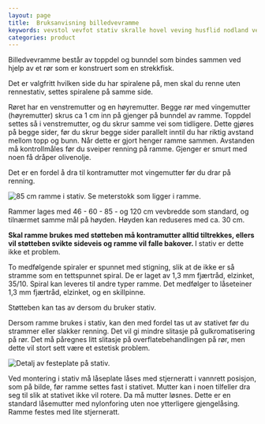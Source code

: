 ```yaml
---
layout: page
title:  Bruksanvisning billedvevramme
keywords: vevstol vevfot stativ skralle hovel veving husflid nodland vev produksjon
categories: product
---
```


<p class="block">
  Billedvevramme består av toppdel og bunndel som bindes sammen ved hjelp
  av et rør som er konstruert som en strekkfisk.
</p>

<p class="block">
  Det er valgfritt hvilken side du har spiralene på, men skal du renne uten
  rennestativ, settes spiralene på samme side.
</p>

<p class="block">
  Røret har en venstremutter og en høyremutter. Begge rør med vingemutter
  (høyremutter) skrus ca 1 cm inn på gjenger på bunndel av ramme.
  Toppdel settes så i venstremutter, og du skrur samme vei som tidligere.
  Dette gjøres på begge sider, før du skrur begge sider parallelt inntil du
  har riktig avstand mellom topp og bunn. Når dette er gjort henger ramme
  sammen. Avstanden må kontrollmåles før du sveiper renning på ramme. Gjenger
  er smurt med noen få dråper olivenolje.
</p>

<p class="block">
  Det er en fordel å dra til kontramutter mot vingemutter før
  du drar på renning.
</p>

<img src="<%= relative_url '/images/85cm_ramme_i_stativ_thumb.jpg' %>"
     alt="85 cm ramme i stativ. Se meterstokk som ligger i ramme."
     class="image-r" />

<p class="block">
  Rammer lages med 46 - 60 - 85 - og 120 cm vevbredde som standard, og
  tilnærmet samme mål på høyden. Høyden kan reduseres med ca. 30 cm.
</p>

<p class="block">
  <strong>
    Skal ramme brukes med støtteben må kontramutter alltid tiltrekkes,
    ellers vil støtteben svikte sideveis og ramme vil falle bakover.
  </strong>
  I stativ er dette ikke et problem.
</p>

<p class="block">
  To medfølgende spiraler er spunnet med stigning, slik at de ikke er så
  stramme som en tettspunnet spiral. De er laget av 1,3 mm fjærtråd, elzinket,
  35/10. Spiral kan leveres til andre typer ramme.
  Det medfølger to låseteiner 1,3 mm fjærtråd, elzinket, og en skillpinne.
</p>

<p class="block">
  Støtteben kan tas av dersom du bruker stativ.
</p>

<p class="block">
  Dersom ramme brukes i stativ, kan den med fordel tas ut av stativet før
  du strammer eller slakker renning. Det vil gi mindre slitasje på
  gulkromatisering på rør. Det må påregnes litt slitasje på
  overflatebehandlingen på rør, men dette vil stort sett
  være et estetisk problem.
</p>

<img src="<%= relative_url '/images/detalj_festeplate_stativ_thumb.jpg' %>"
     alt="Detalj av festeplate på stativ."
     class="image-l" />

<p class="block">
  Ved montering i stativ må låseplate låses med stjerneratt i vannrett
  posisjon, som på bilde, før ramme settes fast i stativet.
  Mutter kan i noen tilfeller dra seg til slik at stativet ikke vil rotere.
  Da må mutter løsnes. Dette er en standard låsemutter med nylonforing
  uten noe ytterligere gjengelåsing. Ramme festes med lite stjerneratt.
</p>